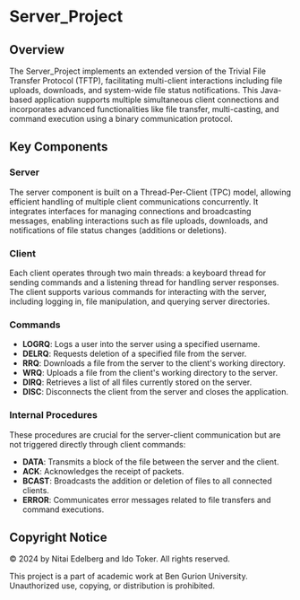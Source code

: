 # Server_Project

## Overview
The Server_Project implements an extended version of the Trivial File Transfer Protocol (TFTP), facilitating multi-client interactions including file uploads, downloads, and system-wide file status notifications. This Java-based application supports multiple simultaneous client connections and incorporates advanced functionalities like file transfer, multi-casting, and command execution using a binary communication protocol.

## Key Components

### Server
The server component is built on a Thread-Per-Client (TPC) model, allowing efficient handling of multiple client communications concurrently. It integrates interfaces for managing connections and broadcasting messages, enabling interactions such as file uploads, downloads, and notifications of file status changes (additions or deletions).

### Client
Each client operates through two main threads: a keyboard thread for sending commands and a listening thread for handling server responses. The client supports various commands for interacting with the server, including logging in, file manipulation, and querying server directories.

### Commands
- **LOGRQ**: Logs a user into the server using a specified username.
- **DELRQ**: Requests deletion of a specified file from the server.
- **RRQ**: Downloads a file from the server to the client's working directory.
- **WRQ**: Uploads a file from the client's working directory to the server.
- **DIRQ**: Retrieves a list of all files currently stored on the server.
- **DISC**: Disconnects the client from the server and closes the application.

### Internal Procedures
These procedures are crucial for the server-client communication but are not triggered directly through client commands:
- **DATA**: Transmits a block of the file between the server and the client.
- **ACK**: Acknowledges the receipt of packets.
- **BCAST**: Broadcasts the addition or deletion of files to all connected clients.
- **ERROR**: Communicates error messages related to file transfers and command executions.


## Copyright Notice
© 2024 by Nitai Edelberg and Ido Toker. All rights reserved.

This project is a part of academic work at Ben Gurion University. Unauthorized use, copying, or distribution is prohibited.
